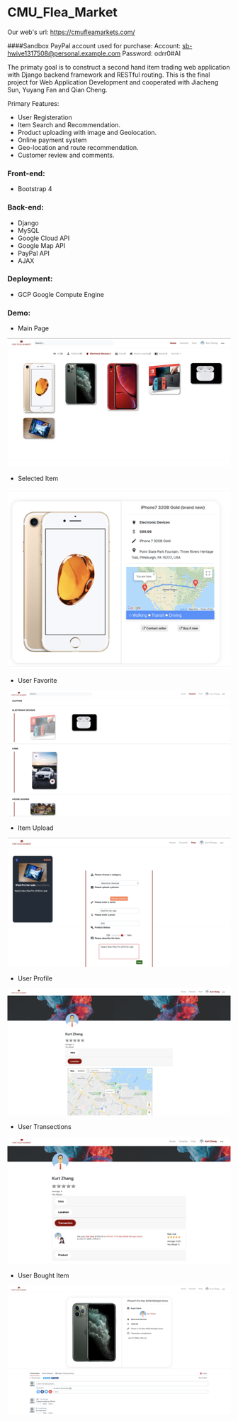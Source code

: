 # CMU_Flea_Market

Our web's url: https://cmufleamarkets.com/


####Sandbox PayPal account used for purchase: 
    Account: sb-hwive1317508@personal.example.com
    Password: odrr0#AI
    
The primaty goal is to construct a second hand item trading web application with Django backend framework and RESTful routing. 
This is the final project for Web Application Development and cooperated with Jiacheng Sun, Yuyang Fan and Qian Cheng.

Primary Features:
- User Registeration
- Item Search and Recommendation.
- Product uploading with image and Geolocation.
- Online payment system
- Geo-location and route recommendation. 
- Customer review and comments.

### Front-end:
- Bootstrap 4

### Back-end:
- Django 
- MySQL
- Google Cloud API
- Google Map API
- PayPal API
- AJAX

### Deployment: 
- GCP Google Compute Engine



### Demo:
* Main Page
 
![Alt text](https://github.com/ShenglongZ/Flea_Market_Webapp/blob/master/images/MainPage.png "Main Page")


* Selected Item

![Alt text](https://github.com/ShenglongZ/Flea_Market_Webapp/blob/master/images/ItemDisplay.png "Item Display")


* User Favorite

![Alt text](https://github.com/ShenglongZ/Flea_Market_Webapp/blob/master/images/SetFav.png "User Favorite")


* Item Upload

![Alt text](https://github.com/ShenglongZ/Flea_Market_Webapp/blob/master/images/UploadItem.png "Item Upload")


* User Profile

![Alt text](https://github.com/ShenglongZ/Flea_Market_Webapp/blob/master/images/Profile.png "User Profile")


* User Transections

![Alt text](https://github.com/ShenglongZ/Flea_Market_Webapp/blob/master/images/Transection.png "User Transections")


* User Bought Item

![Alt text](https://github.com/ShenglongZ/Flea_Market_Webapp/blob/master/images/Bought_Product.png "Bought Item")
